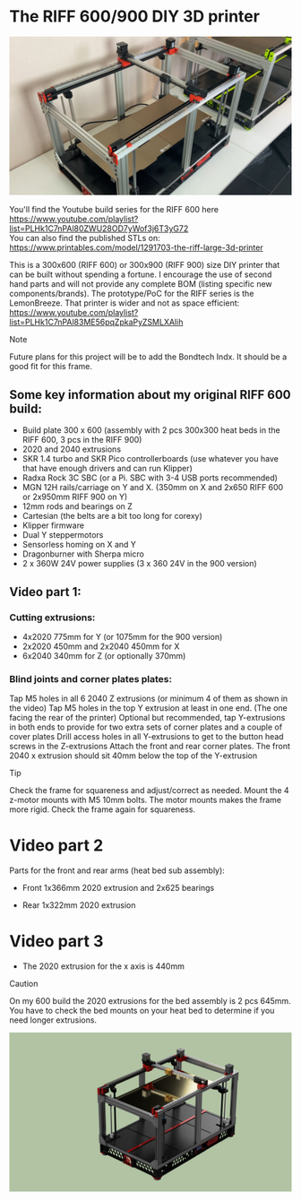 # The RIFF 600/900 DIY 3D printer
![CRIFF 600](RIFF600.jpg)

You'll find the Youtube build series for the RIFF 600 here https://www.youtube.com/playlist?list=PLHk1C7nPAl80ZWU28OD7yWof3j6T3yG72  
You can also find the published STLs on: https://www.printables.com/model/1291703-the-riff-large-3d-printer

This is a 300x600 (RIFF 600) or 300x900 (RIFF 900) size DIY printer that can be built without spending a fortune. I encourage the use of second hand parts and will not provide any complete BOM (listing specific new components/brands). 
The prototype/PoC for the RIFF series is the LemonBreeze. That printer is wider and not as space efficient: https://www.youtube.com/playlist?list=PLHk1C7nPAl83ME56pqZpkaPyZSMLXAlih

> [!NOTE]
> Future plans for this project will be to add the Bondtech Indx. It should be a good fit for this frame.

## Some key information about my original RIFF 600 build:

- Build plate 300 x 600 (assembly with 2 pcs 300x300 heat beds in the RIFF 600, 3 pcs in the RIFF 900) 
- 2020 and 2040 extrusions 
- SKR 1.4 turbo and SKR Pico controllerboards (use whatever you have that have enough drivers and can run Klipper)
- Radxa Rock 3C SBC (or a Pi. SBC with 3-4 USB ports recommended)
- MGN 12H rails/carriage on Y and X. (350mm on X and 2x650 RIFF 600 or 2x950mm RIFF 900 on Y)
- 12mm rods and bearings on Z 
- Cartesian (the belts are a bit too long for corexy) 
- Klipper firmware 
- Dual Y steppermotors
- Sensorless homing on X and Y 
- Dragonburner with Sherpa micro 
- 2 x 360W 24V power supplies (3 x 360 24V in the 900 version)


## Video part 1:

### Cutting extrusions:

- 4x2020 775mm for Y (or 1075mm for the 900 version)
- 2x2020 450mm and 2x2040 450mm for X
- 6x2040 340mm for Z (or optionally 370mm)

### Blind joints and corner plates plates:

Tap M5 holes in all 6 2040 Z extrusions (or minimum 4 of them as shown in the video)
Tap M5 holes in the top Y extrusion at least in one end. (The one facing the rear of the printer) 
Optional but recommended, tap Y-extrusions in both ends to provide for two extra sets of corner plates and a couple of cover plates
Drill access holes in all Y-extrusions to get to the button head screws in the Z-extrusions
Attach the front and rear corner plates. The front 2040 x extrusion should sit 40mm below the top of the Y-extrusion

>[!TIP]
>Check the frame for squareness and adjust/correct  as needed.
>Mount the 4 z-motor mounts with M5 10mm bolts. The motor mounts makes the frame more rigid. Check the frame again for squareness.

# Video part 2
Parts for the front and rear arms (heat bed sub assembly):

- Front 1x366mm 2020 extrusion and 2x625 bearings

- Rear 1x322mm 2020 extrusion

# Video part 3
- The 2020 extrusion for the x axis is 440mm

> [!CAUTION]
> On my 600 build the 2020 extrusions for the bed assembly is 2 pcs 645mm. You have to check the bed mounts on your heat bed to determine if you need longer extrusions.


![CAD model](render1.png)
